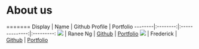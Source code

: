 # About us

=======
Display |   Name   | Github Profile | Portfolio 
--------|:--------:|:--------------:|:---------:
![](https://via.placeholder.com/100.png?text=Photo) | Ranee Ng | [Github](https://github.com/raneeng) | [Portfolio](docs/team/raneeng.md)
![](https://via.placeholder.com/100.png?text=Photo) | Frederick | [Github](https://github.com/frederickemerson) | [Portfolio](docs/team/frederick.md)

